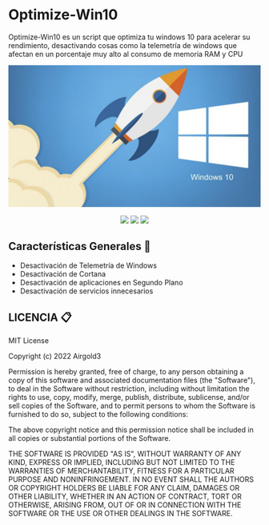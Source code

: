 # Optimize-Win10
Optimize-Win10 es un script que optimiza tu windows 10 para acelerar su rendimiento, desactivando cosas como la telemetría de windows que afectan en un porcentaje muy alto al consumo de memoria RAM y CPU

![PNG](acelerar-pc-windows-10-1280x720.jpg)

<div align="center">
  
<img src="https://img.shields.io/badge/OS-Windows 10-00a1f1?style=for-the-badge&logo=windows"> <img src="https://img.shields.io/badge/Autor-airgold3-blue?logo=github&style=for-the-badge"> <img src="https://img.shields.io/badge/Licencia-MIT-green?style=for-the-badge&logo=MIT"> 
</div>

## Características Generales 📁

<ul>
  <li><a>Desactivación de Telemetría de Windows</a></li>
  <li><a>Desactivación de Cortana</a></li>
  <li><a>Desactivación de aplicaciones en Segundo Plano</a></li>
  <li><a>Desactivación de servicios innecesarios</a></li>
</ul>

## LICENCIA 📋 
MIT License

Copyright (c) 2022 Airgold3

Permission is hereby granted, free of charge, to any person obtaining a copy
of this software and associated documentation files (the "Software"), to deal
in the Software without restriction, including without limitation the rights
to use, copy, modify, merge, publish, distribute, sublicense, and/or sell
copies of the Software, and to permit persons to whom the Software is
furnished to do so, subject to the following conditions:

The above copyright notice and this permission notice shall be included in all
copies or substantial portions of the Software.

THE SOFTWARE IS PROVIDED "AS IS", WITHOUT WARRANTY OF ANY KIND, EXPRESS OR
IMPLIED, INCLUDING BUT NOT LIMITED TO THE WARRANTIES OF MERCHANTABILITY,
FITNESS FOR A PARTICULAR PURPOSE AND NONINFRINGEMENT. IN NO EVENT SHALL THE
AUTHORS OR COPYRIGHT HOLDERS BE LIABLE FOR ANY CLAIM, DAMAGES OR OTHER
LIABILITY, WHETHER IN AN ACTION OF CONTRACT, TORT OR OTHERWISE, ARISING FROM,
OUT OF OR IN CONNECTION WITH THE SOFTWARE OR THE USE OR OTHER DEALINGS IN THE
SOFTWARE.
